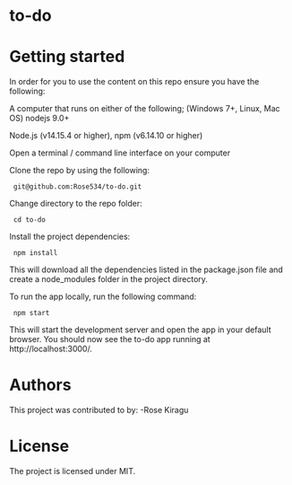 # to-do
# Getting started
In order for you to use the content on this repo ensure you have the following:

A computer that runs on either of the following; (Windows 7+, Linux, Mac OS) nodejs 9.0+

Node.js (v14.15.4 or higher), npm (v6.14.10 or higher)

Open a terminal / command line interface on your computer

Clone the repo by using the following:

     git@github.com:Rose534/to-do.git

Change directory to the repo folder:

     cd to-do

Install the project dependencies:

     npm install

This will download all the dependencies listed in the package.json file and create a node_modules folder in the project directory.

To run the app locally, run the following command:

     npm start

This will start the development server and open the app in your default browser. You should now see the to-do app running at http://localhost:3000/.

# Authors
This project was contributed to by:
    -Rose Kiragu

# License
The project is licensed under MIT.
